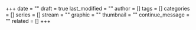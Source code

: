 +++
date = ""
draft = true
last_modified = ""
author = []
tags = []
categories = []
series = []
stream = ""
graphic = ""
thumbnail = ""
continue_message = ""
related = []
+++

